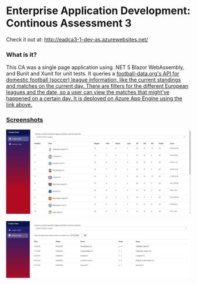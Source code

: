 
# Enterprise Application Development: Continous Assessment 3

Check it out at: http://eadca3-1-dev-as.azurewebsites.net/

### What is it?
This CA was a single page application using .NET 5 Blazor WebAssembly, and Bunit and Xunit for unit tests.
It queries a <a href ="https://www.football-data.org/documentation/api"> football-data.org's API for domestic football (soccer) league information, like the current standings and matches on the current day.
There are filters for the different European leagues and the date, so a user can view the matches that might've happened on a certain day.
It is deployed on Azure App Engine using the link above. 

### Screenshots

<img width="1000" alt="Index" src="documentation/1.jpg">
<br><br>
<img width="1000" alt="Index" src="documentation/2.jpg">
